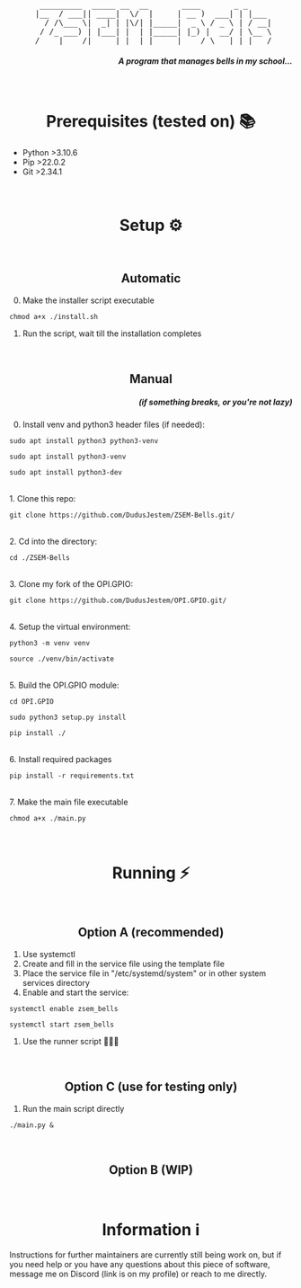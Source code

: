 <pre align="center">
  _________  _____ __  __       ____       _ _     
 |__  / ___|| ____|  \/  |     | __ )  ___| | |___ 
   / /\___ \|  _| | |\/| |_____|  _ \ / _ \ | / __|
  / /_ ___) | |___| |  | |_____| |_) |  __/ | \__ \
 /____|____/|_____|_|  |_|     |____/ \___|_|_|___/
</pre>

<h5 align="right"> A program that manages bells in my school...</h1>

<br>
<h1 align="center">Prerequisites (tested on) 📚</h1>

- Python >3.10.6
- Pip >22.0.2
- Git >2.34.1

<br>
<h1 align="center">Setup ⚙️</h1>

<br>
<h2 align="center">Automatic</h2>

0. Make the installer script executable

```shell
chmod a+x ./install.sh
```

1. Run the script, wait till the installation completes

<br>
<h2 align="center">Manual</h2>
<h5 align="right">(if something breaks, or you're not lazy)</h4>

0. Install venv and python3 header files (if needed):

```shell
sudo apt install python3 python3-venv
```

```shell
sudo apt install python3-venv
```

```shell
sudo apt install python3-dev
```

<br>
1. Clone this repo:

```shell
git clone https://github.com/DudusJestem/ZSEM-Bells.git/
```

<br>
2. Cd into the directory:

```shell
cd ./ZSEM-Bells
```

<br>
3. Clone my fork of the OPI.GPIO:

```shell
git clone https://github.com/DudusJestem/OPI.GPIO.git/
```

<br>
4. Setup the virtual environment:

```shell
python3 -m venv venv
```

```shell
source ./venv/bin/activate
```

<br>
5. Build the OPI.GPIO module:

```shell
cd OPI.GPIO
```

```shell
sudo python3 setup.py install
```

```shell
pip install ./
```

<br>
6. Install required packages

```shell
pip install -r requirements.txt
```

<br>
7. Make the main file executable

```shell
chmod a+x ./main.py
```

<br>
<h1 align="center">Running ⚡</h2>

<br>
<h2 align="center">Option A (recommended)</h2>

1. Use systemctl
2. Create and fill in the service file using the template file
3. Place the service file in "/etc/systemd/system" or in other system services directory
4. Enable and start the service:
```shell
systemctl enable zsem_bells
```
```shell
systemctl start zsem_bells
```

1. Use the runner script 🧙🏻‍♂️
<br>

<h2 align="center">Option C (use for testing only)</h2>

1. Run the main script directly

```shell
./main.py &
```

<br>
<h2 align="center">Option B (WIP)</h2>


<br>
<h1 align="center">Information ℹ️</h1>

Instructions for further maintainers are currently still being work on, but if you need help or you have any questions about this piece of software, message me on Discord (link is on my profile) or reach to me directly.
